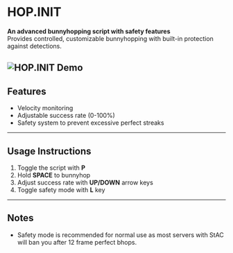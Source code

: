 # HOP.INIT
**An advanced bunnyhopping script with safety features**  
Provides controlled, customizable bunnyhopping with built-in protection against detections.

![HOP.INIT Demo](https://i.imgur.com/s8fw3Dl.png)  
---
## Features
- Velocity monitoring
- Adjustable success rate (0-100%)
- Safety system to prevent excessive perfect streaks
---
## Usage Instructions
1. Toggle the script with **P**
2. Hold **SPACE** to bunnyhop
3. Adjust success rate with **UP/DOWN** arrow keys
4. Toggle safety mode with **L** key
---
## Notes
- Safety mode is recommended for normal use as most servers with StAC will ban you after 12 frame perfect bhops.